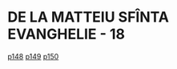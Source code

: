 # DE LA MATTEIU SFÎNTA EVANGHELIE - 18
[p148](src/p148.jpg) [p149](src/p149.jpg) [p150](src/p150.jpg)
<!-- CAP. 18  -->
